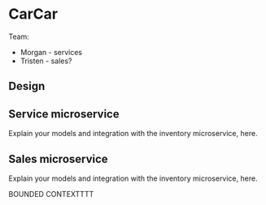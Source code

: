 # CarCar

Team:

* Morgan - services
* Tristen - sales?

## Design

## Service microservice

Explain your models and integration with the inventory
microservice, here.

## Sales microservice

Explain your models and integration with the inventory
microservice, here.

BOUNDED CONTEXTTTT